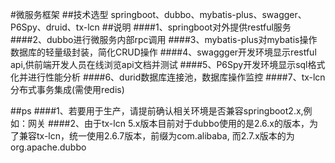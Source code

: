 #微服务框架
##技术选型
 springboot、dubbo、mybatis-plus、swagger、P6Spy、druid、tx-lcn
##说明
####1、springboot对外提供restful服务
####2、dubbo进行微服务内部rpc调用
####3、mybatis-plus对mybatis操作数据库的轻量级封装，简化CRUD操作
####4、swaggger开发环境显示restful api,供前端开发人员在线浏览api文档并测试
####5、P6Spy开发环境显示sql格式化并进行性能分析
####6、durid数据库连接池，数据库操作监控
####7、tx-lcn分布式事务集成(需使用redis)

##ps
####1、若要用于生产，请提前确认相关环境是否兼容springboot2.x,例如：网关
####2、由于tx-lcn 5.x版本目前对于dubbo使用的是2.6.x的版本，为了兼容tx-lcn，统一使用2.6.7版本，前缀为com.alibaba, 而2.7.x版本的为 org.apache.dubbo